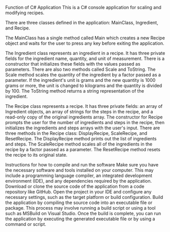 Function of C# Application
This is a C# console application for scaling and modifying recipes.

There are three classes defined in the application: MainClass, Ingredient, and Recipe.

The MainClass has a single method called Main which creates a new Recipe object and waits for the user to press any key before exiting the application.

The Ingredient class represents an ingredient in a recipe. It has three private fields for the ingredient name, quantity, and unit of measurement. There is a constructor that initializes these fields with the values passed as parameters. There are also two methods called Scale and ToString. The Scale method scales the quantity of the ingredient by a factor passed as a parameter. If the ingredient's unit is grams and the new quantity is 1000 grams or more, the unit is changed to kilograms and the quantity is divided by 100. The ToString method returns a string representation of the ingredient.

The Recipe class represents a recipe. It has three private fields: an array of Ingredient objects, an array of strings for the steps in the recipe, and a read-only copy of the original ingredients array. The constructor for Recipe prompts the user for the number of ingredients and steps in the recipe, then initializes the ingredients and steps arrays with the user's input. There are three methods in the Recipe class: DisplayRecipe, ScaleRecipe, and ResetRecipe. The DisplayRecipe method prints out the list of ingredients and steps. The ScaleRecipe method scales all of the ingredients in the recipe by a factor passed as a parameter. The ResetRecipe method resets the recipe to its original state.


Instructions for how to compile and run the software
Make sure you have the necessary software and tools installed on your computer. This may include a programming language compiler, an integrated development environment (IDE), and any dependencies required by the application.
Download or clone the source code of the application from a code repository like GitHub.
Open the project in your IDE and configure any necessary settings, such as the target platform or build configuration.
Build the application by compiling the source code into an executable file or package. This process may involve running a build script or using a tool such as MSBuild on Visual Studio.
Once the build is complete, you can run the application by executing the generated executable file or by using a command or script.
